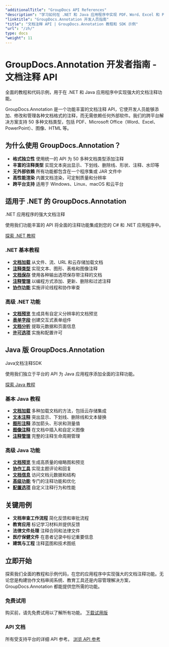 ```yaml
---
"additionalTitle": "GroupDocs API References"
"description": "学习如何在 .NET 和 Java 应用程序中实现 PDF、Word、Excel 和 PowerPoint 文档注释。本教程包含文本标记、注释、形状和协作功能的分步教程。"
"linktitle": "GroupDocs.Annotation 开发人员指南"
"title": "文档注释 API | GroupDocs.Annotation 教程和 SDK 示例"
"url": "/zh/"
type: docs
"weight": 11
---
```


# GroupDocs.Annotation 开发者指南 - 文档注释 API

全面的教程和代码示例，用于在 .NET 和 Java 应用程序中实现强大的文档注释功能。

GroupDocs.Annotation 是一个功能丰富的文档注释 API，它使开发人员能够添加、修改和管理各种文档格式的注释，而无需依赖任何外部软件。我们的跨平台解决方案支持 50 多种文档类型，包括 PDF、Microsoft Office（Word、Excel、PowerPoint）、图像、HTML 等。

## 为什么使用 GroupDocs.Annotation？

- **格式独立性** 使用统一的 API 为 50 多种文档类型添加注释
- **丰富的注释类型** 实现文本突出显示、下划线、删除线、形状、注释、水印等
- **无外部依赖** 所有功能都包含在一个程序集或 JAR 文件中
- **高性能渲染** 内置文档渲染，可定制质量和分辨率
- **跨平台支持** 适用于 Windows、Linux、macOS 和云平台

## 适用于 .NET 的 GroupDocs.Annotation

.NET 应用程序的强大文档注释

使用我们功能丰富的 API 将全面的注释功能集成到您的 C# 和 .NET 应用程序中。

[探索 .NET 教程](./net/)

### .NET 基本教程

- [**文档加载**](./net/document-loading) 从文件、流、URL 和云存储加载文档
- [**注释类型**](./net/text-annotations) 实现文本、图形、表格和图像注释
- [**文档保存**](./net/document-saving) 使用各种输出选项保存带注释的文档
- [**注释管理**](./net/annotation-management) 以编程方式添加、更新、删除和过滤注释
- [**协作功能**](./net/reply-management) 实施评论线程和协作审查

### 高级 .NET 功能

- [**文档预览**](./net/document-preview) 生成具有自定义分辨率的文档预览
- [**表单字段**](./net/form-field-annotations) 创建交互式表单组件
- [**文档分析**](./net/document-information) 提取元数据和页面信息
- [**许可选项**](./net/licensing-and-configuration) 实施和配置许可

## Java 版 GroupDocs.Annotation

Java文档注释SDK

使用我们独立于平台的 API 为 Java 应用程序添加全面的注释功能。

[探索 Java 教程](./java/)

### 基本 Java 教程

- [**文档加载**](./java/document-loading) 多种加载文档的方法，包括云存储集成
- [**文本注释**](./java/text-annotations) 突出显示、下划线、删除线和文本替换
- [**图形注释**](./java/graphical-annotations) 添加箭头、形状和测量值
- [**图像注释**](./java/image-annotations) 在文档中插入和自定义图像  
- [**注释管理**](./java/annotation-management) 完整的注释生命周期管理

### 高级 Java 功能

- [**文档预览**](./java/document-preview) 生成高质量的缩略图和预览
- [**协作工具**](./java/reply-management) 实现主题评论和回复
- [**文档信息**](./java/document-information) 访问文档元数据和结构
- [**高级功能**](./java/advanced-features) 专门的注释功能和优化
- [**配置选项**](./java/licensing-and-configuration) 自定义注释行为和性能

## 关键用例

- **文档审查工作流程** 简化反馈和审批流程
- **教育应用** 标记学习材料并提供反馈
- **法律文件处理** 注释合同和法律文件
- **医疗保健文件** 在患者记录中标记重要信息
- **建筑与工程** 注释蓝图和技术图纸

## 立即开始

探索我们全面的教程和示例代码，在您的应用程序中实现强大的文档注释功能。无论您是构建协作文档审阅系统、教育工具还是内容管理解决方案，GroupDocs.Annotation 都能提供您所需的功能。

### 免费试用
购买前，请先免费试用以了解所有功能。
[下载试用版](https://releases.groupdocs.com/annotation/)

### API 文档
所有受支持平台的详细 API 参考。
[浏览 API 参考](https://reference.groupdocs.com/annotation/)